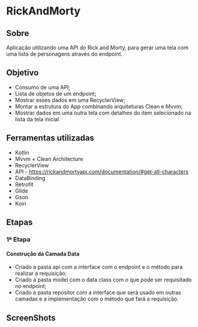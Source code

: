 # RickAndMorty

## Sobre
Aplicação utilizando uma API do Rick and Morty, para gerar uma tela com uma lista de personagens através do endpoint.

## Objetivo
- Consumo de uma API;
- Lista de objetos de um endpoint;
- Mostrar esses dados em uma RecyclerView;
- Montar a estrutura do App combinando arquiteturas Clean e Mvvm;
- Mostrar dados em uma outra tela com detalhes do item selecionado na lista da tela inicial

## Ferramentas utilizadas
- Kotlin
- Mvvm + Clean Architecture
- RecyclerView
- API - https://rickandmortyapi.com/documentation/#get-all-characters
- DataBinding 
- Retrofit
- Glide
- Gson
- Koin

## Etapas

### 1ª Etapa
#### Construção da Camada Data
- Criado a pasta api com a interface com o endpoint e o método para realizar a requisição;
- Criado a pasta model com o data class com o que pode ser requisitado no endpoint;
- Criado a pasta repositor com a interface que será usado em outras camadas e a implementação com o método que fará a requisição.

## ScreenShots
